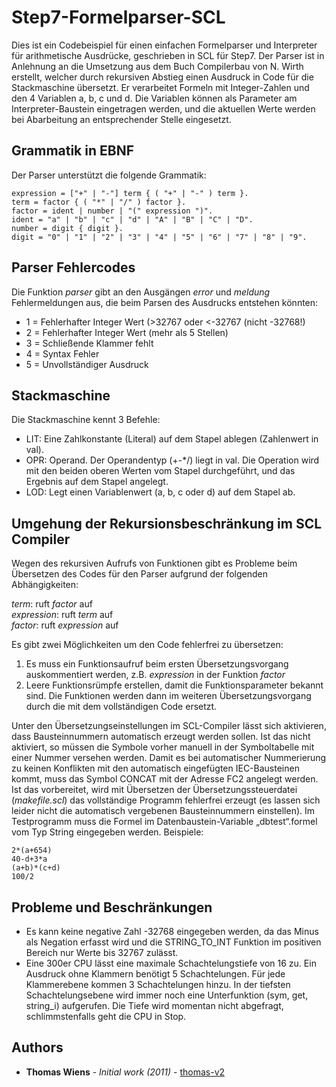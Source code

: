 # Step7-Formelparser-SCL

Dies ist ein Codebeispiel für einen einfachen Formelparser und Interpreter für arithmetische
Ausdrücke, geschrieben in SCL für Step7. Der Parser ist in Anlehnung an die Umsetzung aus dem Buch
Compilerbau von N. Wirth erstellt, welcher durch rekursiven Abstieg einen Ausdruck in Code für die
Stackmaschine übersetzt.
Er verarbeitet Formeln mit Integer-Zahlen und den 4 Variablen a, b, c und d. Die Variablen können
als Parameter am Interpreter-Baustein eingetragen werden, und die aktuellen Werte werden bei
Abarbeitung an entsprechender Stelle eingesetzt.

## Grammatik in EBNF
Der Parser unterstützt die folgende Grammatik:
```
expression = ["+" | "-"] term { ( "+" | "-" ) term }.
term = factor { ( "*" | "/" ) factor }.
factor = ident | number | "(" expression ")".
ident = "a" | "b" | "c" | "d" | "A" | "B" | "C" | "D".
number = digit { digit }.
digit = "0" | "1" | "2" | "3" | "4" | "5" | "6" | "7" | "8" | "9".
```

## Parser Fehlercodes

Die Funktion *parser* gibt an den Ausgängen *error* und *meldung* Fehlermeldungen aus,
die beim Parsen des Ausdrucks entstehen könnten:
- 1 = Fehlerhafter Integer Wert (>32767 oder <-32767 (nicht -32768!)
- 2 = Fehlerhafter Integer Wert (mehr als 5 Stellen)
- 3 = Schließende Klammer fehlt
- 4 = Syntax Fehler
- 5 = Unvollständiger Ausdruck

## Stackmaschine
Die Stackmaschine kennt 3 Befehle:
- LIT: Eine Zahlkonstante (Literal) auf dem Stapel ablegen (Zahlenwert in val).
- OPR: Operand. Der Operandentyp (+-*/) liegt in val. Die Operation wird mit den beiden
oberen Werten vom Stapel durchgeführt, und das Ergebnis auf dem Stapel angelegt.
- LOD: Legt einen Variablenwert (a, b, c oder d) auf dem Stapel ab.

## Umgehung der Rekursionsbeschränkung im SCL Compiler
Wegen des rekursiven Aufrufs von Funktionen gibt es Probleme beim Übersetzen des Codes für
den Parser aufgrund der folgenden Abhängigkeiten:

*term*: ruft *factor* auf<br>
*expression*: ruft *term* auf<br>
*factor*: ruft *expression* auf<br>

Es gibt zwei Möglichkeiten um den Code fehlerfrei zu übersetzen:
1. Es muss ein Funktionsaufruf beim ersten Übersetzungsvorgang auskommentiert werden,
z.B. *expression* in der Funktion *factor*
2. Leere Funktionsrümpfe erstellen, damit die Funktionsparameter bekannt sind. Die
Funktionen werden dann im weiteren Übersetzungsvorgang durch die mit dem vollständigen Code
ersetzt.

Unter den Übersetzungseinstellungen im SCL-Compiler lässt sich aktivieren, dass
Bausteinnummern automatisch erzeugt werden sollen. Ist das nicht aktiviert, so müssen die
Symbole vorher manuell in der Symboltabelle mit einer Nummer versehen werden.
Damit es bei automatischer Nummerierung zu keinen Konflikten mit den automatisch eingefügten
IEC-Bausteinen kommt, muss das Symbol CONCAT mit der Adresse FC2 angelegt werden. Ist das
vorbereitet, wird mit Übersetzen der Übersetzungssteuerdatei (*makefile.scl*) das vollständige Programm fehlerfrei
erzeugt (es lassen sich leider nicht die automatisch vergebenen Bausteinnummern einstellen).
Im Testprogramm muss die Formel im Datenbaustein-Variable „dbtest“.formel vom Typ String
eingegeben werden.
Beispiele:
```
2*(a+654)
40-d+3*a
(a+b)*(c+d)
100/2
```

## Probleme und Beschränkungen
- Es kann keine negative Zahl -32768 eingegeben werden, da das Minus als Negation erfasst wird
und die STRING_TO_INT Funktion im positiven Bereich nur Werte bis 32767 zulässt.
- Eine 300er CPU lässt eine maximale Schachtelungstiefe von 16 zu. Ein Ausdruck ohne Klammern
benötigt 5 Schachtelungen. Für jede Klammerebene kommen 3 Schachtelungen hinzu.
In der tiefsten Schachtelungsebene wird immer noch eine Unterfunktion (sym, get, string_i)
aufgerufen. Die Tiefe wird momentan nicht abgefragt, schlimmstenfalls geht die CPU in Stop.

## Authors

* **Thomas Wiens** - *Initial work (2011)* - [thomas-v2](https://github.com/thomas-v2)
